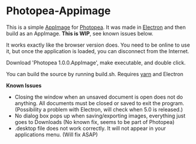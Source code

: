 # Photopea-Appimage

This is a simple [AppImage](https://appimage.org/) for [Photopea](https://www.photopea.com/). It was made in [Electron](https://electronjs.org/) and then build as an AppImage. **This is WIP**, see known issues below. 

It works exactly like the browser version does. You need to be online to use it, but once the application is loaded, you can disconnect from the Internet.

Download 'Photopea 1.0.0.AppImage', make executable, and double click. 

You can build the source by running build.sh. Requires [yarn](https://yarnpkg.com/lang/en/) and Electron

**Known Issues**
- Closing the window when an unsaved document is open does not do anything. All documents must be closed or saved to exit the program. (Possibility a problem with Electron, will check when 5.0 is released.)
- No dialog box pops up when saving/exporting images, everything just goes to Downloads (No known fix, seems to be part of Photopea)
- .desktop file does not work correctly. It will not appear in your applications menu. (Will fix ASAP)
